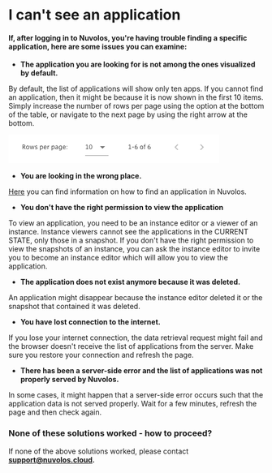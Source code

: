 # I can't see an application

#### If, after logging in to Nuvolos, you're having trouble finding a specific application, here are some issues you can examine:

* **The application you are looking for is not among the ones visualized by default.**

By default, the list of applications will show only ten apps. If you cannot find an application, then it might be because it is now shown in the first 10 items. Simply increase the number of rows per page using the option at the bottom of the table, or navigate to the next page by using the right arrow at the bottom.

![](../../.gitbook/assets/screen-shot-2020-06-11-at-8.58.57-am.png)

* **You are looking in the wrong place.**

[Here]() you can find information on how to find an application in Nuvolos.

* **You don't have the right permission to view the application**

To view an application, you need to be an instance editor or a viewer of an instance. Instance viewers cannot see the applications in the CURRENT STATE, only those in a snapshot. If you don't have the right permission to view the snapshots of an instance, you can ask the instance editor to invite you to become an instance editor which will allow you to view the application.

* **The application does not exist anymore because it was deleted.**

An application might disappear because the instance editor deleted it or the snapshot that contained it was deleted.

* **You have lost connection to the internet.**

If you lose your internet connection, the data retrieval request might fail and the browser doesn't receive the list of applications from the server. Make sure you restore your connection and refresh the page.

* **There has been a server-side error and the list of applications was not properly served by Nuvolos.**

In some cases, it might happen that a server-side error occurs such that the application data is not served properly. Wait for a few minutes, refresh the page and then check again.  


### None of these solutions worked - how to proceed?

If none of the above solutions worked, please contact [**support@nuvolos.cloud**](mailto:support@nuvolos.cloud)**.**

